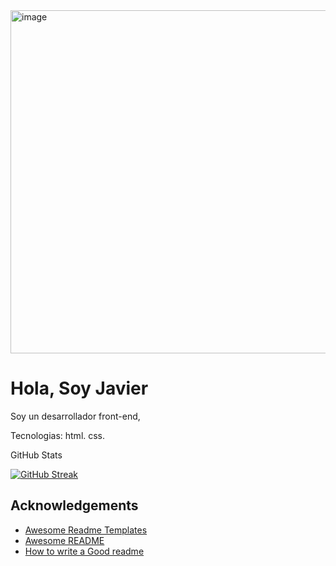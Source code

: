<img width="1200" height="549" alt="image" src="https://github.com/user-attachments/assets/dc2221af-d31e-4ff5-898b-a04b9e29adb6" />

# Hola, Soy Javier

Soy un desarrollador front-end, 

Tecnologias: html. css.

GitHub Stats

[![GitHub Streak](https://github-readme-streak-stats.herokuapp.com?user=Javier0-2&theme=cyber-streakglow&hide_border=true&locale=es&date_format=j%20M%5B%20Y%5D)](https://git.io/streak-stats)
## Acknowledgements

 - [Awesome Readme Templates](https://awesomeopensource.com/project/elangosundar/awesome-README-templates)
 - [Awesome README](https://github.com/matiassingers/awesome-readme)
 - [How to write a Good readme](https://bulldogjob.com/news/449-how-to-write-a-good-readme-for-your-github-project)
